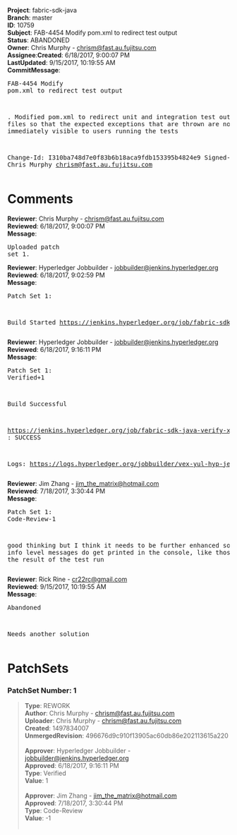 <strong>Project</strong>: fabric-sdk-java</br><strong>Branch</strong>: master<br><strong>ID</strong>: 10759<br><strong>Subject</strong>: FAB-4454 Modify pom.xml to redirect test output<br><strong>Status</strong>: ABANDONED<br><strong>Owner</strong>: Chris Murphy - chrism@fast.au.fujitsu.com<br><strong>Assignee</strong>:<strong>Created</strong>: 6/18/2017, 9:00:07 PM<br><strong>LastUpdated</strong>: 9/15/2017, 10:19:55 AM<br><strong>CommitMessage</strong>:<br><pre>FAB-4454 Modify pom.xml to redirect test output

. Modified pom.xml to redirect unit and integration test output to files
so that the expected exceptions that are thrown are not immediately visible
to users running the tests

Change-Id: I310ba748d7e0f83b6b18aca9fdb153395b4824e9
Signed-off-by: Chris Murphy <chrism@fast.au.fujitsu.com>
</pre><h1>Comments</h1><strong>Reviewer</strong>: Chris Murphy - chrism@fast.au.fujitsu.com<br><strong>Reviewed</strong>: 6/18/2017, 9:00:07 PM<br><strong>Message</strong>: <pre>Uploaded patch set 1.</pre><strong>Reviewer</strong>: Hyperledger Jobbuilder - jobbuilder@jenkins.hyperledger.org<br><strong>Reviewed</strong>: 6/18/2017, 9:02:59 PM<br><strong>Message</strong>: <pre>Patch Set 1:

Build Started https://jenkins.hyperledger.org/job/fabric-sdk-java-verify-x86_64/964/</pre><strong>Reviewer</strong>: Hyperledger Jobbuilder - jobbuilder@jenkins.hyperledger.org<br><strong>Reviewed</strong>: 6/18/2017, 9:16:11 PM<br><strong>Message</strong>: <pre>Patch Set 1: Verified+1

Build Successful 

https://jenkins.hyperledger.org/job/fabric-sdk-java-verify-x86_64/964/ : SUCCESS

Logs: https://logs.hyperledger.org/jobbuilder/vex-yul-hyp-jenkins-1/fabric-sdk-java-verify-x86_64/964</pre><strong>Reviewer</strong>: Jim Zhang - jim_the_matrix@hotmail.com<br><strong>Reviewed</strong>: 7/18/2017, 3:30:44 PM<br><strong>Message</strong>: <pre>Patch Set 1: Code-Review-1

good thinking but I think it needs to be further enhanced so that the info level messages do get printed in the console, like those that says the result of the test run</pre><strong>Reviewer</strong>: Rick Rine - cr22rc@gmail.com<br><strong>Reviewed</strong>: 9/15/2017, 10:19:55 AM<br><strong>Message</strong>: <pre>Abandoned

Needs another solution</pre><h1>PatchSets</h1><h3>PatchSet Number: 1</h3><blockquote><strong>Type</strong>: REWORK<br><strong>Author</strong>: Chris Murphy - chrism@fast.au.fujitsu.com<br><strong>Uploader</strong>: Chris Murphy - chrism@fast.au.fujitsu.com<br><strong>Created</strong>: 1497834007<br><strong>UnmergedRevision</strong>: 496676d9c910f13905ac60db86e202113615a220<br><br><strong>Approver</strong>: Hyperledger Jobbuilder - jobbuilder@jenkins.hyperledger.org<br><strong>Approved</strong>: 6/18/2017, 9:16:11 PM<br><strong>Type</strong>: Verified<br><strong>Value</strong>: 1<br><br><strong>Approver</strong>: Jim Zhang - jim_the_matrix@hotmail.com<br><strong>Approved</strong>: 7/18/2017, 3:30:44 PM<br><strong>Type</strong>: Code-Review<br><strong>Value</strong>: -1<br><br></blockquote>